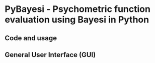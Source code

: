 # PyBayesi - Psychometric function evaluation using Bayesi in Python
## Code and usage

## General User Interface (GUI)
[](docs/gui.png)